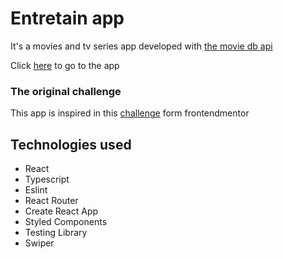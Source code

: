 # Entretain app

It's a movies and tv series app developed with [the movie db api](https://www.themoviedb.org/?language=en)

Click [here](https://entretainfran.vercel.app/) to go to the app

### The original challenge

This app is inspired in this [challenge](https://www.frontendmentor.io/challenges/entertainment-web-app-J-UhgAW1X) form frontendmentor

## Technologies used

- React
- Typescript
- Eslint
- React Router
- Create React App
- Styled Components
- Testing Library
- Swiper